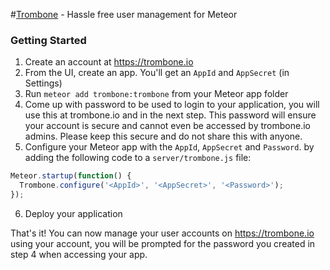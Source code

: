 #[Trombone](https://trombone.io) - Hassle free user management for Meteor

### Getting Started

1. Create an account at <https://trombone.io>
2. From the UI, create an app. You'll get an `AppId` and `AppSecret` (in Settings)
3. Run `meteor add trombone:trombone` from your Meteor app folder
4. Come up with password to be used to login to your application, you will use this at trombone.io and in the next step. This password will ensure your account is secure and cannot even be accessed by trombone.io admins. Please keep this secure and do not share this with anyone.
5. Configure your Meteor app with the `AppId`, `AppSecret` and `Password`. by adding the following code to a `server/trombone.js` file:

```js
Meteor.startup(function() {
  Trombone.configure('<AppId>', '<AppSecret>', '<Password>');
});
```

6. Deploy your application

That's it! You can now manage your user accounts on <https://trombone.io> using your account, you will be prompted for the password you created in step 4 when accessing your app.
